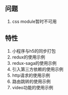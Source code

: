## 问题
1. css module暂时不可用

## 特性

1. 小程序与h5的同步打包
2. redux的使用示例
3. redux-saga的使用示例
4. 引入第三方依赖的使用示例
5. http请求的使用示例
6. 路由跳转的使用示例
7. video功能的使用示例

